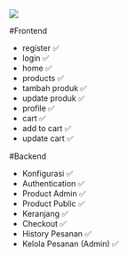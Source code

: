 <img src="https://camo.githubusercontent.com/5a8d352f17e028b08d7afe24eeb3293740bf399826ee1e3726dbae93d685c2b7/68747470733a2f2f6861636b746f626572666573742e6469676974616c6f6365616e2e636f6d2f5f6e7578742f696d672f6c6f676f2d6861636b746f626572666573742d66756c6c2e663432653362312e737667">

#Frontend
- register ✅
- login ✅
- home ✅
- products ✅
- tambah produk ✅
- update produk ✅
- profile ✅
- cart ✅
- add to cart ✅
- update cart ✅

#Backend
- Konfigurasi ✅
- Authentication ✅
- Product Admin ✅
- Product Public ✅
- Keranjang ✅
- Checkout ✅
- History Pesanan ✅
- Kelola Pesanan (Admin) ✅
